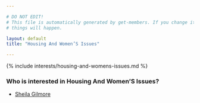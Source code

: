 ```yaml
---

# DO NOT EDIT!
# This file is automatically generated by get-members. If you change it, bad
# things will happen.

layout: default
title: "Housing And Women’S Issues"

---
```


{% include interests/housing-and-womens-issues.md %}

### Who is interested in Housing And Women’S Issues?


* [Sheila Gilmore](members/sheila-gilmore.html)
